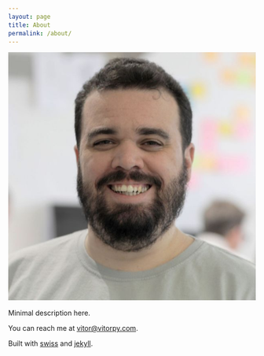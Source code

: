 ```yaml
---
layout: page
title: About
permalink: /about/
---
```


![Picture of Vitor Py](/assets/img/profile.jpg)

Minimal description here.

You can reach me at [vitor@vitorpy.com](mailto:vitor@vitorpy.com).

Built with [swiss](https://github.com/broccolini/swiss) and [jekyll](https://github.com/jekyll/jekyll).
